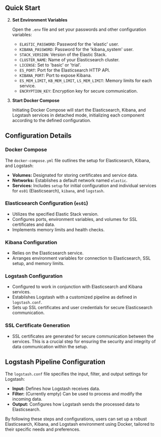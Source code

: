 ## Quick Start

2. **Set Environment Variables**

   Open the `.env` file and set your passwords and other configuration variables:

   - `ELASTIC_PASSWORD`: Password for the 'elastic' user.
   - `KIBANA_PASSWORD`: Password for the 'kibana_system' user.
   - `STACK_VERSION`: Version of the Elastic Stack.
   - `CLUSTER_NAME`: Name of your Elasticsearch cluster.
   - `LICENSE`: Set to 'basic' or 'trial'.
   - `ES_PORT`: Port for the Elasticsearch HTTP API.
   - `KIBANA_PORT`: Port to expose Kibana.
   - `ES_MEM_LIMIT`, `KB_MEM_LIMIT`, `LS_MEM_LIMIT`: Memory limits for each service.
   - `ENCRYPTION_KEY`: Encryption key for secure communication.

3. **Start Docker Compose**

   Initiating Docker Compose will start the Elasticsearch, Kibana, and Logstash services in detached mode, initializing each component according to the defined configuration.

## Configuration Details

### Docker Compose

The `docker-compose.yml` file outlines the setup for Elasticsearch, Kibana, and Logstash:

- **Volumes:** Designated for storing certificates and service data.
- **Networks:** Establishes a default network named `elastic`.
- **Services:** Includes `setup` for initial configuration and individual services for `es01` (Elasticsearch), `kibana`, and `logstash`.

### Elasticsearch Configuration (`es01`)

- Utilizes the specified Elastic Stack version.
- Configures ports, environment variables, and volumes for SSL certificates and data.
- Implements memory limits and health checks.

### Kibana Configuration

- Relies on the Elasticsearch service.
- Arranges environment variables for connection to Elasticsearch, SSL setup, and memory limits.

### Logstash Configuration

- Configured to work in conjunction with Elasticsearch and Kibana services.
- Establishes Logstash with a customized pipeline as defined in `logstash.conf`.
- Sets up SSL certificates and user credentials for secure Elasticsearch communication.

### SSL Certificate Generation

- SSL certificates are generated for secure communication between the services. This is a crucial step for ensuring the security and integrity of data communication within the setup.

## Logstash Pipeline Configuration

The `logstash.conf` file specifies the input, filter, and output settings for Logstash:

- **Input:** Defines how Logstash receives data.
- **Filter:** (Currently empty) Can be used to process and modify the incoming data.
- **Output:** Configures how Logstash sends the processed data to Elasticsearch.

By following these steps and configurations, users can set up a robust Elasticsearch, Kibana, and Logstash environment using Docker, tailored to their specific needs and preferences.
